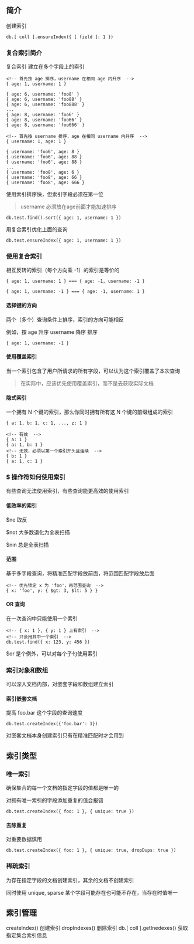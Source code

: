 ## 简介

创建索引

    db.[ coll ].ensureIndex({ [ field ]: 1 })

### 复合索引简介

复合索引 建立在多个字段上的索引

    <!-- 首先按 age 排序，username 在相同 age 内升序  -->
    { age: 1, username: 1 }

    { age: 6, username: 'foo8' }
    { age: 6, username: 'foo88' }
    { age: 6, username: 'foo888' }
    ...
    { age: 8, username: 'foo6' }
    { age: 8, username: 'foo66' }
    { age: 8, username: 'foo666' }

    <!-- 首先按 username 排序，age 在相同 username 内升序  -->
    { username: 1, age: 1 }

    { username: 'foo6', age: 8 }
    { username: 'foo6', age: 88 }
    { username: 'foo6', age: 88 }
    ...
    { username: 'foo8', age: 6 }
    { username: 'foo8', age: 66 }
    { username: 'foo8', age: 666 }

使用索引排序快，但索引字段必须在第一位

> username 必须放在age前面才能加速排序

    db.test.find().sort({ age: 1, username: 1 })

用复合索引优化上面的查询

    db.test.ensureIndex({ age: 1, username: 1 })

### 使用复合索引

相互反转的索引（每个方向乘 -1）的索引是等价的

    { age: 1, username: 1 } === { age: -1, username: -1 }

    { age: 1, username: -1 } === { age: -1, username: 1 }

#### 选择键的方向

两个（多个）查询条件上排序，索引的方向可能相反

例如，按 age 升序 username 降序 排序

    { age: 1, username: -1 }

#### 使用覆盖索引

当一个索引包含了用户所请求的所有字段，可以认为这个索引覆盖了本次查询

> 在实际中，应该优先使用覆盖索引，而不是去获取实际文档

#### 隐式索引

一个拥有 N 个键的索引，那么你同时拥有所有这 N 个键的前缀组成的索引

    { a: 1, b: 1, c: 1, ..., z: 1 }

    <!-- 有效  -->
    { a: 1 }
    { a: 1, b: 1 }
    <!-- 无效，必须以第一个索引开头且连续  -->
    { b: 1 }
    { a: 1, c: 1 }

### $ 操作符如何使用索引

有些查询无法使用索引，有些查询能更高效的使用索引

#### 低效率的索引

$ne 取反

$not 大多数退化为全表扫描

$nin 总是全表扫描

#### 范围

基于多字段查询，将精准匹配字段放前面，将范围匹配字段放后面

    <!-- 优先锁定 x 为 'foo'，再范围查询  -->
    { x: 'foo', y: { $gt: 3, $lt: 5 } }

#### OR 查询

在一次查询中只能使用一个索引

    <!-- { x: 1 }, { y: 1 } 上有索引  -->
    <!-- 只会用其中一个索引  -->
    db.test.find({ x: 123, y: 456 })

$or 是个例外，可以对每个子句使用索引

### 索引对象和数组

可以深入文档内部，对嵌套字段和数组建立索引

#### 索引嵌套文档

提高 foo.bar 这个字段的查询速度

    db.test.createIndex({'foo.bar': 1})

对嵌套文档本身创建索引只有在精准匹配时才会用到

## 索引类型

### 唯一索引

确保集合的每一个文档的指定字段的值都是唯一的

对拥有唯一索引的字段添加重复的值会报错

    db.test.createIndex({ foo: 1 }, { unique: true })

#### 去除重复

对重要数据慎用

    db.test.createIndex({ foo: 1 }, { unique: true, dropDups: true })

### 稀疏索引

为存在指定字段的文档创建索引，其余的文档不创建索引

同时使用 unique, sparse 某个字段可能存在也可能不存在，当存在时值唯一

## 索引管理

createIndex() 创建索引
dropIndexes() 删除索引
db.[ coll ].getInedexes() 获取指定集合索引信息